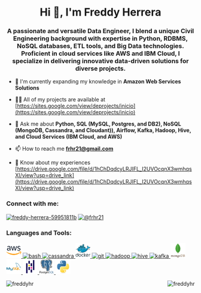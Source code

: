 <h1 align="center">Hi 👋, I'm Freddy Herrera</h1>
<h3 align="center">A passionate and versatile Data Engineer, I blend a unique Civil Engineering background with expertise in Python, RDBMS, NoSQL databases, ETL tools, and Big Data technologies. Proficient in cloud services like AWS and IBM Cloud, I specialize in delivering innovative data-driven solutions for diverse projects.</h3>

- 🌱 I'm currently expanding my knowledge in **Amazon Web Services Solutions**

- 👨‍💻 All of my projects are available at [https://sites.google.com/view/deprojects/inicio](https://sites.google.com/view/deprojects/inicio)

- 💬 Ask me about **Python, SQL (MySQL, Postgres, and DB2), NoSQL (MongoDB, Cassandra, and Cloudant)), Airflow, Kafka, Hadoop, Hive, and Cloud Services (IBM Cloud, and AWS)**

- 📫 How to reach me **frhr21@gmail.com**

- 📄 Know about my experiences [https://drive.google.com/file/d/1hChDqdcyLRJIFL_I2UVOcqnX3wmhqsXI/view?usp=drive_link](https://drive.google.com/file/d/1hChDqdcyLRJIFL_I2UVOcqnX3wmhqsXI/view?usp=drive_link)

<h3 align="left">Connect with me:</h3>
<p align="left">
<a href="https://linkedin.com/in/freddy-herrera-59951811b" target="blank"><img align="center" src="https://raw.githubusercontent.com/rahuldkjain/github-profile-readme-generator/master/src/images/icons/Social/linked-in-alt.svg" alt="freddy-herrera-59951811b" height="30" width="40" /></a>
<a href="https://www.hackerrank.com/@frhr21" target="blank"><img align="center" src="https://raw.githubusercontent.com/rahuldkjain/github-profile-readme-generator/master/src/images/icons/Social/hackerrank.svg" alt="@frhr21" height="30" width="40" /></a>
</p>

<h3 align="left">Languages and Tools:</h3>
<p align="left"> <a href="https://aws.amazon.com" target="_blank" rel="noreferrer"> <img src="https://raw.githubusercontent.com/devicons/devicon/master/icons/amazonwebservices/amazonwebservices-original-wordmark.svg" alt="aws" width="40" height="40"/> </a> <a href="https://www.gnu.org/software/bash/" target="_blank" rel="noreferrer"> <img src="https://www.vectorlogo.zone/logos/gnu_bash/gnu_bash-icon.svg" alt="bash" width="40" height="40"/> </a> <a href="https://cassandra.apache.org/" target="_blank" rel="noreferrer"> <img src="https://www.vectorlogo.zone/logos/apache_cassandra/apache_cassandra-icon.svg" alt="cassandra" width="40" height="40"/> </a> <a href="https://www.docker.com/" target="_blank" rel="noreferrer"> <img src="https://raw.githubusercontent.com/devicons/devicon/master/icons/docker/docker-original-wordmark.svg" alt="docker" width="40" height="40"/> </a> <a href="https://git-scm.com/" target="_blank" rel="noreferrer"> <img src="https://www.vectorlogo.zone/logos/git-scm/git-scm-icon.svg" alt="git" width="40" height="40"/> </a> <a href="https://hadoop.apache.org/" target="_blank" rel="noreferrer"> <img src="https://www.vectorlogo.zone/logos/apache_hadoop/apache_hadoop-icon.svg" alt="hadoop" width="40" height="40"/> </a> <a href="https://hive.apache.org/" target="_blank" rel="noreferrer"> <img src="https://www.vectorlogo.zone/logos/apache_hive/apache_hive-icon.svg" alt="hive" width="40" height="40"/> </a> <a href="https://kafka.apache.org/" target="_blank" rel="noreferrer"> <img src="https://www.vectorlogo.zone/logos/apache_kafka/apache_kafka-icon.svg" alt="kafka" width="40" height="40"/> </a> <a href="https://www.mongodb.com/" target="_blank" rel="noreferrer"> <img src="https://raw.githubusercontent.com/devicons/devicon/master/icons/mongodb/mongodb-original-wordmark.svg" alt="mongodb" width="40" height="40"/> </a> <a href="https://www.mysql.com/" target="_blank" rel="noreferrer"> <img src="https://raw.githubusercontent.com/devicons/devicon/master/icons/mysql/mysql-original-wordmark.svg" alt="mysql" width="40" height="40"/> </a> <a href="https://pandas.pydata.org/" target="_blank" rel="noreferrer"> <img src="https://raw.githubusercontent.com/devicons/devicon/2ae2a900d2f041da66e950e4d48052658d850630/icons/pandas/pandas-original.svg" alt="pandas" width="40" height="40"/> </a> <a href="https://www.postgresql.org" target="_blank" rel="noreferrer"> <img src="https://raw.githubusercontent.com/devicons/devicon/master/icons/postgresql/postgresql-original-wordmark.svg" alt="postgresql" width="40" height="40"/> </a> <a href="https://www.python.org" target="_blank" rel="noreferrer"> <img src="https://raw.githubusercontent.com/devicons/devicon/master/icons/python/python-original.svg" alt="python" width="40" height="40"/> </a> </p>

<p><img align="left" src="https://github-readme-streak-stats.herokuapp.com/?user=freddyhr&" alt="freddyhr" /></p>

<p>&nbsp;<img align="right" src="https://github-readme-stats.vercel.app/api?username=freddyhr&show_icons=true&locale=en" alt="freddyhr" /></p>

